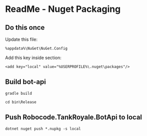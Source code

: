 # ReadMe - Nuget Packaging

## Do this once

Update this file:

    %appdata%\NuGet\NuGet.Config

Add this key inside <packageSources> section:

    <add key="local" value="%USERPROFILE%\.nuget\packages"/>

## Build bot-api

    gradle build

    cd bin\Release

## Push Robocode.TankRoyale.BotApi to local

    dotnet nuget push *.nupkg -s local

